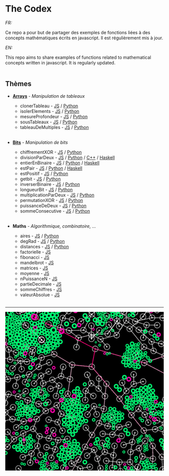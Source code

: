 # The Codex

_FR:_ 

Ce repo a pour but de partager des exemples de fonctions liées à des concepts mathématiques écrits en javascript.
Il est régulièrement mis à jour.

_EN:_

This repo aims to share examples of functions related to mathematical concepts written in javascript.
It is regularly updated.<br><br>

   ## Thèmes
  * **[Arrays](https://fr.wikipedia.org/wiki/Tableau_(structure_de_donn%C3%A9es))** - _Manipulation de tableaux_
  
    * clonerTableau - [JS](JavaScript/Arrays/clonerTableau.js) / [Python](Python/Arrays/clonerTableau.py)
    * isolerElements - [JS](JavaScript/Arrays/isolerElements.js) / [Python](Python/Arrays/isolerElements.py)
    * mesureProfondeur - [JS](JavaScript/Arrays/mesureProfondeur.js) / [Python](Python/Arrays/mesureProfondeur.py)
    * sousTableaux - [JS](JavaScript/Arrays/sousTableaux.js) / [Python](Python/Arrays/sousTableaux.py)
    * tableauDeMultiples - [JS](JavaScript/Arrays/tableauDeMultiples.js) / [Python](Python/Arrays/tableauDeMultiples.py)
    <br><br>

  * **[Bits](https://fr.wikipedia.org/wiki/Bit)** - _Manipulation de bits_

    * chiffrementXOR - [JS](JavaScript/Bits/chiffrementXOR.js) / [Python](Python/Bits/chiffrementXOR.py)
    * divisionParDeux - [JS](JavaScript/Bits/divisionParDeux.js) / [Python](Python/Bits/divisionParDeux.py) / [C++](CXX/Bits/divisionParDeux.cxx) / [Haskell](Haskell/Bits/divisionParDeux.hs)
    * entierEnBinaire - [JS](JavaScript/Bits/entierEnBinaire.js) / [Python](Python/Bits/entierEnBinaire.py) / [Haskell](Haskell/Bits/entierEnBinaire.hs)
    * estPair - [JS](JavaScript/Bits/estPair.js) / [Python](Python/Bits/estPair.py) / [Haskell](Haskell/Bits/estPair.hs)
    * estPositif - [JS](JavaScript/Bits/estPositif.js) / [Python](Python/Bits/estPositif.py)
    * getbit - [JS](JavaScript/Bits/getBit.js) / [Python](Python/Bits/getBit.py)
    * inverserBinaire - [JS](JavaScript/Bits/inverserBinaire.js) / [Python](Python/Bits/inverserBinaire.py)
    * longueurBit - [JS](JavaScript/Bits/longueurBit.js) / [Python](Python/Bits/longueurBit.py)
    * multiplicationParDeux - [JS](JavaScript/Bits/multiplicationParDeux.js) / [Python](Python/Bits/multiplicationParDeux.py)
    * permutationXOR - [JS](JavaScript/Bits/permutationXOR.js) / [Python](Python/Bits/permutationXOR.py)
    * puissanceDeDeux - [JS](JavaScript/Bits/puissanceDeDeux.js) / [Python](Python/Bits/puissanceDeDeux.py)
    * sommeConsecutive - [JS](JavaScript/Bits/sommeConsecutive.js) / [Python](Python/Bits/sommeConsecutive.py)
    <br><br>
    
  * **Maths** - _Algorithmique, combinatoire, ..._
  
    * aires - [JS](JavaScript/Maths/aires.js) / [Python](Python/Maths/aires.py)
    * degRad - [JS](JavaScript/Maths/degRad.js) / [Python](Python/Maths/degRad.py)
    * distances - [JS](JavaScript/Maths/distances.js) / [Python](Python/Maths/distances.py)
    * factorielle - [JS](JavaScript/Maths/factorielle.js)
    * fibonacci - [JS](JavaScript/Maths/fibonacci.js)
    * mandelbrot - [JS](JavaScript/Maths/mandelbrot.js)
    * matrices - [JS](JavaScript/Maths/matrices.js)
    * moyenne - [JS](JavaScript/Maths/moyenne.js)
    * nPuissanceN - [JS](JavaScript/Maths/nPuissanceN.js)
    * partieDecimale - [JS](JavaScript/Maths/partieDecimale.js)
    * sommeChiffres - [JS](JavaScript/Maths/sommeChiffres.js)
    * valeurAbsolue - [JS](JavaScript/Maths/valeurAbsolue.js)
    <br><br>
  ---

<p align="center"><img src="./img/thumbnail.jpg" /></p>
